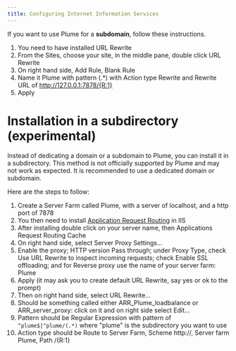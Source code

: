 ```yaml
---
title: Configuring Internet Information Services
---
```


If you want to use Plume for a **subdomain**, follow these instructions.

1. You need to have installed URL Rewrite
2. From the Sites, choose your site, in the middle pane, double click URL Rewrite
3. On right hand side, Add Rule, Blank Rule
4. Name it Plume with pattern (.*) with Action type Rewrite and Rewrite URL of http://127.0.0.1:7878/{R:1}
5. Apply

# Installation in a subdirectory (experimental)

Instead of dedicating a domain or a subdomain to Plume, you can install it in a subdirectory.
This method is not officially supported by Plume and may not work as expected.
It is recommended to use a dedicated domain or subdomain.

Here are the steps to follow:

1. Create a Server Farm called Plume, with a server of localhost, and a http port of 7878
2. You then need to install [Application Request Routing](https://www.iis.net/downloads/microsoft/application-request-routing) in IIS
3. After installing double click on your server name, then Applications Request Routing Cache
4. On right hand side, select Server Proxy Settings...
5. Enable the proxy; HTTP version Pass through; under Proxy Type, check Use URL Rewrite to inspect incoming requests; check Enable SSL offloading; and for Reverse proxy use the name of your server farm: Plume
6. Apply (it may ask you to create default URL Rewrite, say yes or ok to the prompt)
7. Then on right hand side, select URL Rewrite...
8. Should be something called either ARR_Plume_loadbalance or ARR_server_proxy: click on it and on right side select Edit...
9. Pattern should be Regular Expression with pattern of `^plume$|^plume/(.*)` where "plume" is the subdirectory you want to use
10. Action type should be Route to Server Farm, Scheme http://, Server farm Plume, Path /{R:1}
